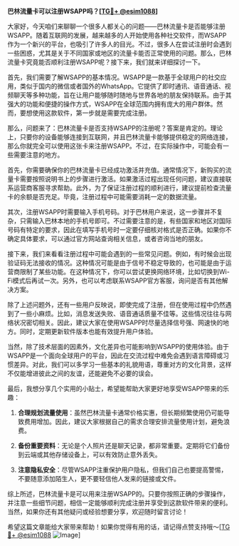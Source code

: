 **巴林流量卡可以注册WSAPP吗？[[TG💪+ @esim1088](https://t.me/s/esim1088)]**

大家好，今天咱们来聊聊一个很多人都关心的问题——巴林流量卡是否能够注册WSAPP。随着互联网的发展，越来越多的人开始使用各种社交软件，而WSAPP作为一个新兴的平台，也吸引了许多人的目光。不过，很多人在尝试注册时会遇到一些困惑，尤其是关于不同国家或地区的流量卡能否正常使用的问题。那么，巴林流量卡究竟能否顺利注册WSAPP呢？接下来，我们就来详细探讨一下。

首先，我们需要了解WSAPP的基本情况。WSAPP是一款基于全球用户的社交应用，类似于国内的微信或者国外的WhatsApp。它提供了即时通讯、语音通话、视频聊天等多种功能，旨在让用户能够随时随地与世界各地的朋友保持联系。由于其强大的功能和便捷的操作方式，WSAPP在全球范围内拥有庞大的用户群体。然而，要想使用这款软件，第一步就是需要完成注册。

那么，问题来了：巴林流量卡是否支持WSAPP的注册呢？答案是肯定的。理论上，只要你的设备能够连接到互联网，并且巴林流量卡能够提供稳定的网络连接，那么你就完全可以使用这张卡来注册WSAPP。不过，在实际操作中，可能会有一些需要注意的地方。

首先，你需要确保你的巴林流量卡已经成功激活并充值。通常情况下，新购买的流量卡需要按照说明书上的步骤进行激活。如果激活过程出现任何问题，建议直接联系运营商客服寻求帮助。此外，为了保证注册过程的顺利进行，建议提前检查流量卡的余额是否充足。毕竟，注册过程中可能需要消耗一定的数据流量。

其次，注册WSAPP时需要输入手机号码。对于巴林用户来说，这一步骤并不复杂，只需输入巴林本地的手机号即可。不过需要注意的是，有些国家和地区对国际号码有特定的要求，因此在填写手机号时一定要仔细核对格式是否正确。如果你不确定具体要求，可以通过官方网站查询相关信息，或者咨询当地的朋友。

接下来，我们来看看注册过程中可能会遇到的一些常见问题。例如，有时候会出现验证码无法接收的情况。这种情况可能是由于信号不稳定导致的，也可能是由于运营商限制了某些功能。在这种情况下，你可以尝试更换网络环境，比如切换到Wi-Fi模式后再试一次。另外，也可以考虑联系WSAPP官方客服，询问是否有其他解决方案。

除了上述问题外，还有一些用户反映说，即使完成了注册，但在使用过程中仍然遇到了一些小麻烦。比如，消息发送失败、语音通话质量不佳等。这些情况往往与网络状况密切相关。因此，建议大家在使用WSAPP时尽量选择信号强、网速快的地方。同时，定期更新软件版本也能有效提升用户体验。

当然，除了技术层面的因素外，文化差异也可能影响到WSAPP的使用体验。由于WSAPP是一个面向全球用户的平台，因此在交流过程中难免会遇到语言障碍或习惯差异。对此，我们可以多学习一些基本的礼貌用语，尊重对方的文化背景，这样不仅能增进彼此之间的友谊，还能避免不必要的误会。

最后，我想分享几个实用的小贴士，希望能帮助大家更好地享受WSAPP带来的乐趣：

1. **合理规划流量使用**：虽然巴林流量卡通常价格实惠，但长期频繁使用仍可能导致费用增加。因此，建议大家根据自己的需求合理安排流量使用计划，避免浪费。

2. **备份重要资料**：无论是个人照片还是聊天记录，都非常重要。定期将它们备份到云端或其他存储设备上，可以有效防止意外丢失。

3. **注意隐私安全**：尽管WSAPP注重保护用户隐私，但我们自己也要提高警惕，不要随意添加陌生人，更不要轻信他人发来的链接或文件。

综上所述，巴林流量卡是可以用来注册WSAPP的。只要你按照正确的步骤操作，并注意一些细节问题，相信一定能够顺利完成注册并享受到这款软件带来的便利。当然，如果你还有其他疑问或经验想要分享，欢迎随时留言讨论！

希望这篇文章能给大家带来帮助！如果你觉得有用的话，请记得点赞支持哦～[[TG💪+ @esim1088](https://t.me/s/esim1088) ![Image](https://i.postimg.cc/4NQfJmqS/Snipaste-2025-05-13-00-14-12.png)]